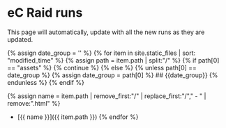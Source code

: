 ---
---

# eC Raid runs

This page will automatically, update with all the new runs as they are updated.

{% assign date_group = '' %}
{% for item in site.static_files | sort: "modified_time"  %}
  {% assign path = item.path | split:"/" %}
  {% if path[0] == "assets" %}
    {% continue %}
  {% else %}
  {% unless path[0] == date_group %}
    {% assign date_group = path[0] %}
    ## {{date_group}}
  {% endunless %}
  {% endif %}
  
  {% assign name = item.path | remove_first:"/" | replace_first:"/"," - " | remove:".html" %}
 * [{{ name }}]({{ item.path }})
{% endfor %}
